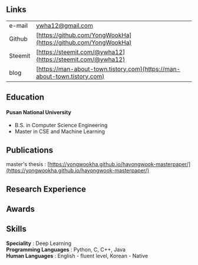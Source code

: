 
## Links

| | |
|-|-|
| e-mail | ywha12@gmail.com |
| Github | [https://github.com/YongWookHa](https://github.com/YongWookHa) |
| Steemit | [https://steemit.com/@ywha12](https://steemit.com/@ywha12) |
| blog | [https://man-about-town.tistory.com](https://man-about-town.tistory.com) |

## Education

#### Pusan National University
* B.S. in Computer Science Engineering
* Master in CSE and Machine Learning


## Publications
master's thesis : [https://yongwookha.github.io/hayongwook-masterpaper/](https://yongwookha.github.io/hayongwook-masterpaper/)

## Research Experience

## Awards

## Skills

**Speciality** : Deep Learning<br>
**Programming Languages** : Python, C, C++, Java<br>
**Human Languages** : English - fluent level, Korean - Native
